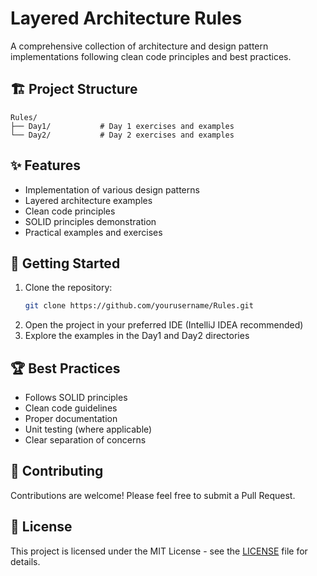 # Layered Architecture Rules

A comprehensive collection of architecture and design pattern implementations following clean code principles and best practices.

## 🏗️ Project Structure
```
Rules/
├── Day1/           # Day 1 exercises and examples
└── Day2/           # Day 2 exercises and examples
```

## ✨ Features
- Implementation of various design patterns
- Layered architecture examples
- Clean code principles
- SOLID principles demonstration
- Practical examples and exercises

## 🚀 Getting Started
1. Clone the repository:
   ```bash
   git clone https://github.com/yourusername/Rules.git
   ```
2. Open the project in your preferred IDE (IntelliJ IDEA recommended)
3. Explore the examples in the Day1 and Day2 directories

## 🏆 Best Practices
- Follows SOLID principles
- Clean code guidelines
- Proper documentation
- Unit testing (where applicable)
- Clear separation of concerns

## 🤝 Contributing
Contributions are welcome! Please feel free to submit a Pull Request.

## 📄 License
This project is licensed under the MIT License - see the [LICENSE](LICENSE) file for details.
